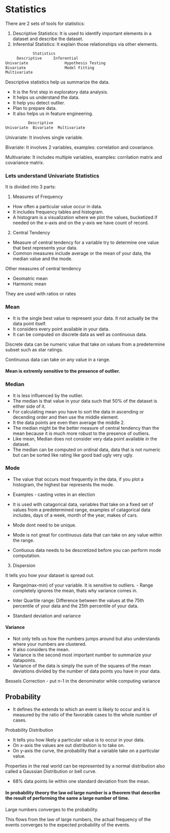 # Statistics

There are 2 sets of tools for statistics:
1. Descriptive Statistics: It is used to identify important elements in a dataset and describe the dataset.
2. Inferential Statistics: It explain those relationships via other elements.

```python
            Statistics
     Descriptive     Inferential
Univariate                Hypothesis Testing 
Bivariate                 Model Fitting
Multivariate

```

Descriptive statistics help us summarize the data. 
- It is the first step in exploratory data analysis.
- It helps us understand the data.
- It help you detect outlier.
- Plan to prepare data.
- It also helps us in feature engineering.

```python
          Descriptive
Univariate  Bivariate  Multivariate


```

Univariate: It involves single variable.

Bivariate: It involves 2 variables, examples: correlation and covariance.

Multivariate: It includes multiple variables, examples: corrilation matrix and covariance matrix.

### Lets understand Univariate Statistics

It is divided into 3 parts:

1. Measures of Frequency
- How often a particular value occur in data.
- It includes frequency tables and histogram.
- A histogram is a visualization where we plot the values, bucketized if needed on the x-axis and on the y-axis we have count of record.

2. Central Tendency
- Measure of central tendency for a variable try to determine one value that best represents your data.
- Common measures include average or the mean of your data, the median value and the mode.

Other measures of central tendency
- Geomatric mean
- Harmonic mean

They are used with ratios or rates

### Mean

- It is the single best value to represent your data. It not actually be the data point itself.
- It considers every point available in your data.
- It can be computed on discrete data as well as continuous data.

Discrete data can be numeric value that take on values from a predetermine subset such as star ratings.

Continuous data can take on any value in a range.

#### Mean is extremly sensitive to the presence of outlier.


### Median

- It is less influenced by the outlier.
- The median is that value in your data such that 50% of the dataset is either side of it.
- For calculating mean you have to sort the data in ascending or decending order and then use the middle element.
- It the data points are even then average the middle 2.
- The median might be the better measure of central tendency than the mean because it is much more robust to the presence of outliers.
- Like mean, Median does not consider very data point available in the dataset.
- The median can be computed on ordinal data, data that is not numeric but can be sorted like rating like good bad ugly very ugly.


### Mode

- The value that occurs most frequently in the data, if you plot a histogram, the highest bar represents the mode.
- Examples - casting votes in an election
- It is used with catagorical data, variables that take on a fixed set of values from a predetermined range, examples of catagorical data includes, days of a week, month of the year, makes of cars.
- Mode dont need to be unique.
- Mode is not great for continuous data that can take on any value within the range.

- Contiuous data needs to be descretized before you can perform mode computation.

3. Dispersion

It tells you how your dataset is spread out.

- Range(max-min) of your variable. It is sensitive to outliers.
            - Range completely ignores the mean, thats why variance comes in.

- Inter Quartile range: Difference between the values at the 75th percentile of your data and the 25th percentile of your data.
- Standard deviation and variance

#### Variance 

- Not only tells us how the numbers jumps around but also understands where your numbers are clustered.
- It also considers the mean.
- Variance is the second most important number to summarize your datapoints.
- Variance of the data is simply the sum of the squares of the mean deviations divided by the number of data points you have in your data.

Bessels Correction - put n-1 in the denominator while computing variance


## Probability

- It defines the extends to which an event is likely to occur and it is measured by the ratio of the favorable cases to the whole number of cases.

Probability Distribution
- It tells you how likely a particular value is to occur in your data.
- On x-axis the values are out distribution is to take on.
- On y-axis the curve, the probability that a variable take on a particular value.

Properties in the real world can be represented by a normal distribution also called a Gaussian Distribution or bell curve.

- 68% data points lie within one standard deviation from the mean.

#### In probability theory the law od large number is a theorem that describe the result of performing the same a large number of time.

Large numbers converges to the probability.

This flows from the law of large numbers, the actual frequency of the events converges to the expected probability of the events.

